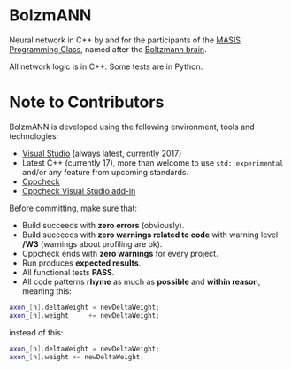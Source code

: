 # BolzmANN
Neural network in C++ by and for the participants of the [MASIS Programming Class](http://www.masisclass.com), named after the [Boltzmann brain](https://en.wikipedia.org/wiki/Boltzmann_brain).

All network logic is in C++. Some tests are in Python.

# Note to Contributors
BolzmANN is developed using the following environment, tools and technologies:
- [Visual Studio](https://www.visualstudio.com/vs/community/) (always latest, currently 2017)
- Latest C++ (currently 17), more than welcome to use ```std::experimental``` and/or any feature from upcoming standards.
- [Cppcheck](http://cppcheck.sourceforge.net/)
- [Cppcheck Visual Studio add-in](https://marketplace.visualstudio.com/items?itemName=Alexium.Cppcheckadd-in)

Before committing, make sure that:

- Build succeeds with **zero errors** (obviously).
- Build succeeds with **zero warnings related to code** with warning level **/W3** (warnings about profiling are ok).
- Cppcheck ends with **zero warnings** for every project.
- Run produces **expected results**.
- All functional tests **PASS**.
- All code patterns **rhyme** as much as **possible** and **within reason**, meaning this:
```C++
axon_[n].deltaWeight = newDeltaWeight;
axon_[n].weight     += newDeltaWeight;
```
 instead of this:
```C++
axon_[n].deltaWeight = newDeltaWeight;
axon_[n].weight += newDeltaWeight;
```
  

